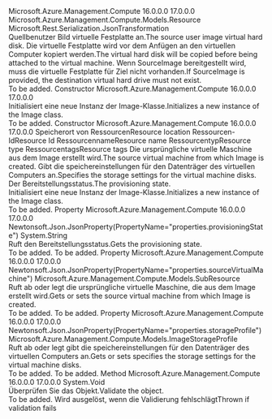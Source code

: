 <Type Name="Image" FullName="Microsoft.Azure.Management.Compute.Models.Image">
  <TypeSignature Language="C#" Value="public class Image : Microsoft.Azure.Management.Compute.Models.Resource" />
  <TypeSignature Language="ILAsm" Value=".class public auto ansi beforefieldinit Image extends Microsoft.Azure.Management.Compute.Models.Resource" />
  <TypeSignature Language="DocId" Value="T:Microsoft.Azure.Management.Compute.Models.Image" />
  <TypeSignature Language="VB.NET" Value="Public Class Image&#xA;Inherits Resource" />
  <TypeSignature Language="F#" Value="type Image = class&#xA;    inherit Resource" />
  <AssemblyInfo>
    <AssemblyName>Microsoft.Azure.Management.Compute</AssemblyName>
    <AssemblyVersion>16.0.0.0</AssemblyVersion>
    <AssemblyVersion>17.0.0.0</AssemblyVersion>
  </AssemblyInfo>
  <Base>
    <BaseTypeName>Microsoft.Azure.Management.Compute.Models.Resource</BaseTypeName>
  </Base>
  <Interfaces />
  <Attributes>
    <Attribute>
      <AttributeName>Microsoft.Rest.Serialization.JsonTransformation</AttributeName>
    </Attribute>
  </Attributes>
  <Docs>
    <summary>
            <span data-ttu-id="d8efa-101">Quellbenutzer Bild virtuelle Festplatte an.</span><span class="sxs-lookup"><span data-stu-id="d8efa-101">The source user image virtual hard disk.</span></span> <span data-ttu-id="d8efa-102">Die virtuelle Festplatte wird vor dem Anfügen an den virtuellen Computer kopiert werden.</span><span class="sxs-lookup"><span data-stu-id="d8efa-102">The virtual hard disk will be copied before being attached to the virtual machine.</span></span> <span data-ttu-id="d8efa-103">Wenn SourceImage bereitgestellt wird, muss die virtuelle Festplatte für Ziel nicht vorhanden.</span><span class="sxs-lookup"><span data-stu-id="d8efa-103">If SourceImage is provided, the destination virtual hard drive must not exist.</span></span>
            </summary>
    <remarks>To be added.</remarks>
  </Docs>
  <Members>
    <Member MemberName=".ctor">
      <MemberSignature Language="C#" Value="public Image ();" />
      <MemberSignature Language="ILAsm" Value=".method public hidebysig specialname rtspecialname instance void .ctor() cil managed" />
      <MemberSignature Language="DocId" Value="M:Microsoft.Azure.Management.Compute.Models.Image.#ctor" />
      <MemberSignature Language="VB.NET" Value="Public Sub New ()" />
      <MemberType>Constructor</MemberType>
      <AssemblyInfo>
        <AssemblyName>Microsoft.Azure.Management.Compute</AssemblyName>
        <AssemblyVersion>16.0.0.0</AssemblyVersion>
        <AssemblyVersion>17.0.0.0</AssemblyVersion>
      </AssemblyInfo>
      <Parameters />
      <Docs>
        <summary>
            <span data-ttu-id="d8efa-104">Initialisiert eine neue Instanz der Image-Klasse.</span><span class="sxs-lookup"><span data-stu-id="d8efa-104">Initializes a new instance of the Image class.</span></span>
            </summary>
        <remarks>To be added.</remarks>
      </Docs>
    </Member>
    <Member MemberName=".ctor">
      <MemberSignature Language="C#" Value="public Image (string location, string id = null, string name = null, string type = null, System.Collections.Generic.IDictionary&lt;string,string&gt; tags = null, Microsoft.Azure.Management.Compute.Models.SubResource sourceVirtualMachine = null, Microsoft.Azure.Management.Compute.Models.ImageStorageProfile storageProfile = null, string provisioningState = null);" />
      <MemberSignature Language="ILAsm" Value=".method public hidebysig specialname rtspecialname instance void .ctor(string location, string id, string name, string type, class System.Collections.Generic.IDictionary`2&lt;string, string&gt; tags, class Microsoft.Azure.Management.Compute.Models.SubResource sourceVirtualMachine, class Microsoft.Azure.Management.Compute.Models.ImageStorageProfile storageProfile, string provisioningState) cil managed" />
      <MemberSignature Language="DocId" Value="M:Microsoft.Azure.Management.Compute.Models.Image.#ctor(System.String,System.String,System.String,System.String,System.Collections.Generic.IDictionary{System.String,System.String},Microsoft.Azure.Management.Compute.Models.SubResource,Microsoft.Azure.Management.Compute.Models.ImageStorageProfile,System.String)" />
      <MemberSignature Language="VB.NET" Value="Public Sub New (location As String, Optional id As String = null, Optional name As String = null, Optional type As String = null, Optional tags As IDictionary(Of String, String) = null, Optional sourceVirtualMachine As SubResource = null, Optional storageProfile As ImageStorageProfile = null, Optional provisioningState As String = null)" />
      <MemberSignature Language="F#" Value="new Microsoft.Azure.Management.Compute.Models.Image : string * string * string * string * System.Collections.Generic.IDictionary&lt;string, string&gt; * Microsoft.Azure.Management.Compute.Models.SubResource * Microsoft.Azure.Management.Compute.Models.ImageStorageProfile * string -&gt; Microsoft.Azure.Management.Compute.Models.Image" Usage="new Microsoft.Azure.Management.Compute.Models.Image (location, id, name, type, tags, sourceVirtualMachine, storageProfile, provisioningState)" />
      <MemberType>Constructor</MemberType>
      <AssemblyInfo>
        <AssemblyName>Microsoft.Azure.Management.Compute</AssemblyName>
        <AssemblyVersion>16.0.0.0</AssemblyVersion>
        <AssemblyVersion>17.0.0.0</AssemblyVersion>
      </AssemblyInfo>
      <Parameters>
        <Parameter Name="location" Type="System.String" />
        <Parameter Name="id" Type="System.String" />
        <Parameter Name="name" Type="System.String" />
        <Parameter Name="type" Type="System.String" />
        <Parameter Name="tags" Type="System.Collections.Generic.IDictionary&lt;System.String,System.String&gt;" />
        <Parameter Name="sourceVirtualMachine" Type="Microsoft.Azure.Management.Compute.Models.SubResource" />
        <Parameter Name="storageProfile" Type="Microsoft.Azure.Management.Compute.Models.ImageStorageProfile" />
        <Parameter Name="provisioningState" Type="System.String" />
      </Parameters>
      <Docs>
        <param name="location"><span data-ttu-id="d8efa-105">Speicherort von Ressourcen</span><span class="sxs-lookup"><span data-stu-id="d8efa-105">Resource location</span></span></param>
        <param name="id"><span data-ttu-id="d8efa-106">Ressourcen-Id</span><span class="sxs-lookup"><span data-stu-id="d8efa-106">Resource Id</span></span></param>
        <param name="name"><span data-ttu-id="d8efa-107">Ressourcenname</span><span class="sxs-lookup"><span data-stu-id="d8efa-107">Resource name</span></span></param>
        <param name="type"><span data-ttu-id="d8efa-108">Ressourcentyp</span><span class="sxs-lookup"><span data-stu-id="d8efa-108">Resource type</span></span></param>
        <param name="tags"><span data-ttu-id="d8efa-109">Ressourcentags</span><span class="sxs-lookup"><span data-stu-id="d8efa-109">Resource tags</span></span></param>
        <param name="sourceVirtualMachine"><span data-ttu-id="d8efa-110">Die ursprüngliche virtuelle Maschine aus dem Image erstellt wird.</span><span class="sxs-lookup"><span data-stu-id="d8efa-110">The source virtual machine from which Image is created.</span></span></param>
        <param name="storageProfile"><span data-ttu-id="d8efa-111">Gibt die speichereinstellungen für den Datenträger des virtuellen Computers an.</span><span class="sxs-lookup"><span data-stu-id="d8efa-111">Specifies the storage settings for the virtual machine disks.</span></span></param>
        <param name="provisioningState"><span data-ttu-id="d8efa-112">Der Bereitstellungsstatus.</span><span class="sxs-lookup"><span data-stu-id="d8efa-112">The provisioning state.</span></span></param>
        <summary>
            <span data-ttu-id="d8efa-113">Initialisiert eine neue Instanz der Image-Klasse.</span><span class="sxs-lookup"><span data-stu-id="d8efa-113">Initializes a new instance of the Image class.</span></span>
            </summary>
        <remarks>To be added.</remarks>
      </Docs>
    </Member>
    <Member MemberName="ProvisioningState">
      <MemberSignature Language="C#" Value="public string ProvisioningState { get; }" />
      <MemberSignature Language="ILAsm" Value=".property instance string ProvisioningState" />
      <MemberSignature Language="DocId" Value="P:Microsoft.Azure.Management.Compute.Models.Image.ProvisioningState" />
      <MemberSignature Language="VB.NET" Value="Public ReadOnly Property ProvisioningState As String" />
      <MemberSignature Language="F#" Value="member this.ProvisioningState : string" Usage="Microsoft.Azure.Management.Compute.Models.Image.ProvisioningState" />
      <MemberType>Property</MemberType>
      <AssemblyInfo>
        <AssemblyName>Microsoft.Azure.Management.Compute</AssemblyName>
        <AssemblyVersion>16.0.0.0</AssemblyVersion>
        <AssemblyVersion>17.0.0.0</AssemblyVersion>
      </AssemblyInfo>
      <Attributes>
        <Attribute>
          <AttributeName>Newtonsoft.Json.JsonProperty(PropertyName="properties.provisioningState")</AttributeName>
        </Attribute>
      </Attributes>
      <ReturnValue>
        <ReturnType>System.String</ReturnType>
      </ReturnValue>
      <Docs>
        <summary>
            <span data-ttu-id="d8efa-114">Ruft den Bereitstellungsstatus.</span><span class="sxs-lookup"><span data-stu-id="d8efa-114">Gets the provisioning state.</span></span>
            </summary>
        <value>To be added.</value>
        <remarks>To be added.</remarks>
      </Docs>
    </Member>
    <Member MemberName="SourceVirtualMachine">
      <MemberSignature Language="C#" Value="public Microsoft.Azure.Management.Compute.Models.SubResource SourceVirtualMachine { get; set; }" />
      <MemberSignature Language="ILAsm" Value=".property instance class Microsoft.Azure.Management.Compute.Models.SubResource SourceVirtualMachine" />
      <MemberSignature Language="DocId" Value="P:Microsoft.Azure.Management.Compute.Models.Image.SourceVirtualMachine" />
      <MemberSignature Language="VB.NET" Value="Public Property SourceVirtualMachine As SubResource" />
      <MemberSignature Language="F#" Value="member this.SourceVirtualMachine : Microsoft.Azure.Management.Compute.Models.SubResource with get, set" Usage="Microsoft.Azure.Management.Compute.Models.Image.SourceVirtualMachine" />
      <MemberType>Property</MemberType>
      <AssemblyInfo>
        <AssemblyName>Microsoft.Azure.Management.Compute</AssemblyName>
        <AssemblyVersion>16.0.0.0</AssemblyVersion>
        <AssemblyVersion>17.0.0.0</AssemblyVersion>
      </AssemblyInfo>
      <Attributes>
        <Attribute>
          <AttributeName>Newtonsoft.Json.JsonProperty(PropertyName="properties.sourceVirtualMachine")</AttributeName>
        </Attribute>
      </Attributes>
      <ReturnValue>
        <ReturnType>Microsoft.Azure.Management.Compute.Models.SubResource</ReturnType>
      </ReturnValue>
      <Docs>
        <summary>
            <span data-ttu-id="d8efa-115">Ruft ab oder legt die ursprüngliche virtuelle Maschine, die aus dem Image erstellt wird.</span><span class="sxs-lookup"><span data-stu-id="d8efa-115">Gets or sets the source virtual machine from which Image is created.</span></span>
            </summary>
        <value>To be added.</value>
        <remarks>To be added.</remarks>
      </Docs>
    </Member>
    <Member MemberName="StorageProfile">
      <MemberSignature Language="C#" Value="public Microsoft.Azure.Management.Compute.Models.ImageStorageProfile StorageProfile { get; set; }" />
      <MemberSignature Language="ILAsm" Value=".property instance class Microsoft.Azure.Management.Compute.Models.ImageStorageProfile StorageProfile" />
      <MemberSignature Language="DocId" Value="P:Microsoft.Azure.Management.Compute.Models.Image.StorageProfile" />
      <MemberSignature Language="VB.NET" Value="Public Property StorageProfile As ImageStorageProfile" />
      <MemberSignature Language="F#" Value="member this.StorageProfile : Microsoft.Azure.Management.Compute.Models.ImageStorageProfile with get, set" Usage="Microsoft.Azure.Management.Compute.Models.Image.StorageProfile" />
      <MemberType>Property</MemberType>
      <AssemblyInfo>
        <AssemblyName>Microsoft.Azure.Management.Compute</AssemblyName>
        <AssemblyVersion>16.0.0.0</AssemblyVersion>
        <AssemblyVersion>17.0.0.0</AssemblyVersion>
      </AssemblyInfo>
      <Attributes>
        <Attribute>
          <AttributeName>Newtonsoft.Json.JsonProperty(PropertyName="properties.storageProfile")</AttributeName>
        </Attribute>
      </Attributes>
      <ReturnValue>
        <ReturnType>Microsoft.Azure.Management.Compute.Models.ImageStorageProfile</ReturnType>
      </ReturnValue>
      <Docs>
        <summary>
            <span data-ttu-id="d8efa-116">Ruft ab oder legt gibt die speichereinstellungen für den Datenträger des virtuellen Computers an.</span><span class="sxs-lookup"><span data-stu-id="d8efa-116">Gets or sets specifies the storage settings for the virtual machine disks.</span></span>
            </summary>
        <value>To be added.</value>
        <remarks>To be added.</remarks>
      </Docs>
    </Member>
    <Member MemberName="Validate">
      <MemberSignature Language="C#" Value="public override void Validate ();" />
      <MemberSignature Language="ILAsm" Value=".method public hidebysig virtual instance void Validate() cil managed" />
      <MemberSignature Language="DocId" Value="M:Microsoft.Azure.Management.Compute.Models.Image.Validate" />
      <MemberSignature Language="VB.NET" Value="Public Overrides Sub Validate ()" />
      <MemberSignature Language="F#" Value="override this.Validate : unit -&gt; unit" Usage="image.Validate " />
      <MemberType>Method</MemberType>
      <AssemblyInfo>
        <AssemblyName>Microsoft.Azure.Management.Compute</AssemblyName>
        <AssemblyVersion>16.0.0.0</AssemblyVersion>
        <AssemblyVersion>17.0.0.0</AssemblyVersion>
      </AssemblyInfo>
      <ReturnValue>
        <ReturnType>System.Void</ReturnType>
      </ReturnValue>
      <Parameters />
      <Docs>
        <summary>
            <span data-ttu-id="d8efa-117">Überprüfen Sie das Objekt.</span><span class="sxs-lookup"><span data-stu-id="d8efa-117">Validate the object.</span></span>
            </summary>
        <remarks>To be added.</remarks>
        <exception cref="T:Microsoft.Rest.ValidationException">
            <span data-ttu-id="d8efa-118">Wird ausgelöst, wenn die Validierung fehlschlägt</span><span class="sxs-lookup"><span data-stu-id="d8efa-118">Thrown if validation fails</span></span>
            </exception>
      </Docs>
    </Member>
  </Members>
</Type>
